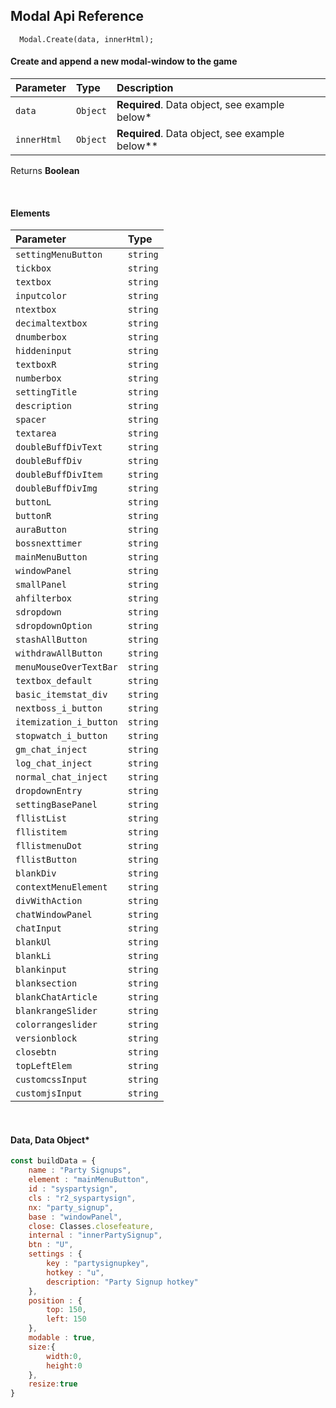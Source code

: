 ## Modal Api Reference

```
  Modal.Create(data, innerHtml);
```
#### Create and append a new modal-window to the game

| Parameter | Type     | Description                |
| :-------- | :------- | :------------------------- |
| `data` | `Object` | **Required**. Data object, see example below* |
| `innerHtml` | `Object` | **Required**. Data object, see example below** |

Returns **Boolean**

<br />


#### Elements
| Parameter | Type     |
| :------------------------- | :------- |
| `settingMenuButton` | `string` | 
| `tickbox` | `string` | 
| `textbox` | `string` | 
| `inputcolor` | `string` | 
| `ntextbox` | `string` | 
| `decimaltextbox` | `string` | 
| `dnumberbox` | `string` | 
| `hiddeninput` | `string` | 
| `textboxR` | `string` | 
| `numberbox` | `string` | 
| `settingTitle` | `string` | 
| `description` | `string` | 
| `spacer` | `string` | 
| `textarea` | `string` | 
| `doubleBuffDivText` | `string` | 
| `doubleBuffDiv` | `string` | 
| `doubleBuffDivItem` | `string` | 
| `doubleBuffDivImg` | `string` | 
| `buttonL` | `string` | 
| `buttonR` | `string` | 
| `auraButton` | `string` | 
| `bossnexttimer` | `string` | 
| `mainMenuButton` | `string` | 
| `windowPanel` | `string` | 
| `smallPanel` | `string` | 
| `ahfilterbox` | `string` | 
| `sdropdown` | `string` | 
| `sdropdownOption` | `string` | 
| `stashAllButton` | `string` | 
| `withdrawAllButton` | `string` | 
| `menuMouseOverTextBar` | `string` | 
| `textbox_default` | `string` | 
| `basic_itemstat_div` | `string` | 
| `nextboss_i_button` | `string` | 
| `itemization_i_button` | `string` | 
| `stopwatch_i_button` | `string` | 
| `gm_chat_inject` | `string` | 
| `log_chat_inject` | `string` | 
| `normal_chat_inject` | `string` | 
| `dropdownEntry` | `string` | 
| `settingBasePanel` | `string` | 
| `fllistList` | `string` | 
| `fllistitem` | `string` | 
| `fllistmenuDot` | `string` | 
| `fllistButton` | `string` | 
| `blankDiv` | `string` | 
| `contextMenuElement` | `string` | 
| `divWithAction` | `string` | 
| `chatWindowPanel` | `string` | 
| `chatInput` | `string` | 
| `blankUl` | `string` | 
| `blankLi` | `string` | 
| `blankinput` | `string` | 
| `blanksection` | `string` | 
| `blankChatArticle` | `string` | 
| `blankrangeSlider` | `string` | 
| `colorrangeslider` | `string` | 
| `versionblock` | `string` | 
| `closebtn` | `string` | 
| `topLeftElem` | `string` | 
| `customcssInput` | `string` | 
| `customjsInput` | `string` | 

<br />


#### Data, Data Object*


```js
const buildData = {
    name : "Party Signups",
    element : "mainMenuButton",
    id : "syspartysign",
    cls : "r2_syspartysign",
    nx: "party_signup",
    base : "windowPanel",
    close: Classes.closefeature,
    internal : "innerPartySignup",
    btn : "U",
    settings : {
        key : "partysignupkey",
        hotkey : "u",
        description: "Party Signup hotkey"
    },
    position : {
        top: 150,
        left: 150
    },
    modable : true,
    size:{
        width:0,
        height:0
    },
    resize:true
}
```
